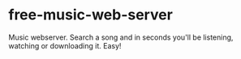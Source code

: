 # free-music-web-server
Music webserver. Search a song and in seconds you'll be listening, watching or downloading it. Easy!
